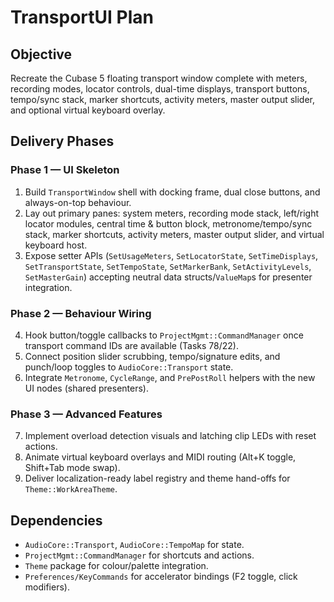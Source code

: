 # TransportUI Plan

## Objective
Recreate the Cubase 5 floating transport window complete with meters, recording modes, locator controls, dual-time displays, transport buttons, tempo/sync stack, marker shortcuts, activity meters, master output slider, and optional virtual keyboard overlay.

## Delivery Phases

### Phase 1 — UI Skeleton
1. Build `TransportWindow` shell with docking frame, dual close buttons, and always-on-top behaviour.
2. Lay out primary panes: system meters, recording mode stack, left/right locator modules, central time & button block, metronome/tempo/sync stack, marker shortcuts, activity meters, master output slider, and virtual keyboard host.
3. Expose setter APIs (`SetUsageMeters`, `SetLocatorState`, `SetTimeDisplays`, `SetTransportState`, `SetTempoState`, `SetMarkerBank`, `SetActivityLevels`, `SetMasterGain`) accepting neutral data structs/`ValueMap`s for presenter integration.

### Phase 2 — Behaviour Wiring
4. Hook button/toggle callbacks to `ProjectMgmt::CommandManager` once transport command IDs are available (Tasks 78/22).
5. Connect position slider scrubbing, tempo/signature edits, and punch/loop toggles to `AudioCore::Transport` state.
6. Integrate `Metronome`, `CycleRange`, and `PrePostRoll` helpers with the new UI nodes (shared presenters).

### Phase 3 — Advanced Features
7. Implement overload detection visuals and latching clip LEDs with reset actions.
8. Animate virtual keyboard overlays and MIDI routing (Alt+K toggle, Shift+Tab mode swap).
9. Deliver localization-ready label registry and theme hand-offs for `Theme::WorkAreaTheme`.

## Dependencies
- `AudioCore::Transport`, `AudioCore::TempoMap` for state.
- `ProjectMgmt::CommandManager` for shortcuts and actions.
- `Theme` package for colour/palette integration.
- `Preferences/KeyCommands` for accelerator bindings (F2 toggle, click modifiers).

